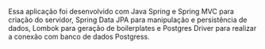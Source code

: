 Essa aplicação foi desenvolvido  com Java Spring e Spring MVC para criação do servidor, 
Spring Data JPA para manipulação e persistência de dados, 
Lombok para geração de boilerplates e Postgres Driver para realizar a conexão com banco de dados Postgress.


